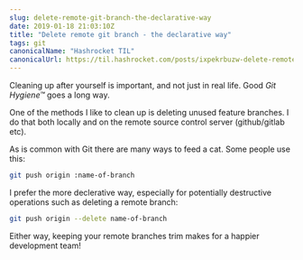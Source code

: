 ```yaml
---
slug: delete-remote-git-branch-the-declarative-way
date: 2019-01-18 21:03:10Z
title: "Delete remote git branch - the declarative way"
tags: git
canonicalName: "Hashrocket TIL"
canonicalUrl: https://til.hashrocket.com/posts/ixpekrbuzw-delete-remote-git-branch-the-declarative-way
---
```



Cleaning up after yourself is important, and not just in real life. Good _Git Hygiene™_ goes a long way.

One of the methods I like to clean up is deleting unused feature branches. I do that both locally and on the remote source control server (github/gitlab etc).

As is common with Git there are many ways to feed a cat. Some people use this:

```bash
git push origin :name-of-branch
```

I prefer the more declerative way, especially for potentially destructive operations such as deleting a remote branch:

```bash
git push origin --delete name-of-branch
```

Either way, keeping your remote branches trim makes for a happier development team!
